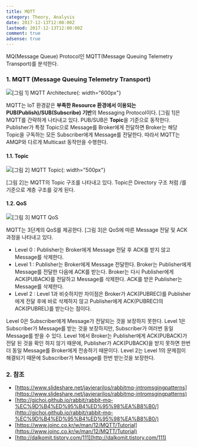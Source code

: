 ```yaml
---
title: MQTT
category: Theory, Analysis
date: 2017-12-13T12:00:00Z
lastmod: 2017-12-13T12:00:00Z
comment: true
adsense: true
---
```


MQ(Message Queue) Protocol인 MQTT(Message Queuing Telemetry Transport)를 분석한다.

### 1. MQTT (Message Queuing Telemetry Transport)

![[그림 1] MQTT Architecture]({{site.baseurl}}/images/theory_analysis/MQTT/MQTT_Architecture.PNG){: width="600px"}

MQTT는 IoT 환경같은 **부족한 Resource 환경에서 이용되는 PUB(Publish)/SUB(Subscribe) 기반**의 Messaging Protocol이다. [그림 1]은 MQTT를 간략하게 나타내고 있다. PUB/SUB은 **Topic**을 기준으로 동작한다. Publisher가 특정 Topic으로 Message를 Broker에게 전달하면 Broker는 해당 Topic을 구독하는 모든 Subscriber에게 Message를 전달한다. 따라서 MQTT는 AMQP와 다르게 Multicast 동작만을 수행한다.

#### 1.1. Topic

![[그림 2] MQTT Topic]({{site.baseurl}}/images/theory_analysis/MQTT/MQTT_Topic.PNG){: width="500px"}

[그림 2]는 MQTT의 Topic 구조를 나타내고 있다. Topic은 Directory 구조 처럼 /를 기준으로 계층 구조를 갖게 된다.

#### 1.2. QoS

![[그림 3] MQTT QoS]({{site.baseurl}}/images/theory_analysis/MQTT/MQTT_QoS.PNG)

MQTT는 3단계의 QoS를 제공한다. [그림 3]은 QoS에 따른 Message 전달 및 ACK 과정을 나타내고 있다.

* Level 0 : Publisher는 Broker에게 Message 전달 후 ACK를 받지 않고 Message를 삭제한다.
* Level 1 : Publisher는 Broker에게 Message 전달한다. Broker는 Publisher에게 Message를 전달한 다음에 ACK를 받는다. Broker는 다시 Publisher에게 ACK(PUBACK)를 전달하고 Message를 삭제한다. ACK를 받은 Publisher는 Message를 삭제한다.
* Level 2 : Level 1과 비슷하지만 차이점은 Broker가 ACK(PUBREC)를 Publisher에게 전달 후에 바로 삭제하지 않고 Publisher에게 ACK(PUBREC)의 ACK(PUBREL)를 받는다는 점이다.

Level 0은 Subscriber에게 Message가 전달되는 것을 보장하지 못한다. Level 1은 Subscriber가 Message를 받는 것을 보장하지만, Subscriber가 여러번 동일 Message를 받을 수 있다. Level 1에서 Broker는 Publisher에게 ACK(PUBACK)가 전달 된 것을 확인 하지 않기 때문에, Publisher가 ACK(PUBACK)을 받지 못하면 한번더 동일 Message를 Broker에게 전송하기 때문이다. Level 2는 Level 1의 문제점이 해결되기 때문에 Subscriber가 Message를 한번 받는것을 보장한다.

### 2. 참조

* [https://www.slideshare.net/javierarilos/rabbitmq-intromsgingpatterns](https://www.slideshare.net/javierarilos/rabbitmq-intromsgingpatterns)
* [http://gjchoi.github.io/rabbit/rabbit-mq-%EC%9D%B4%ED%95%B4%ED%95%98%EA%B8%B0/](http://gjchoi.github.io/rabbit/rabbit-mq-%EC%9D%B4%ED%95%B4%ED%95%98%EA%B8%B0/)
* [https://www.joinc.co.kr/w/man/12/MQTT/Tutorial](https://www.joinc.co.kr/w/man/12/MQTT/Tutorial)
* [http://dalkomit.tistory.com/111](http://dalkomit.tistory.com/111)
